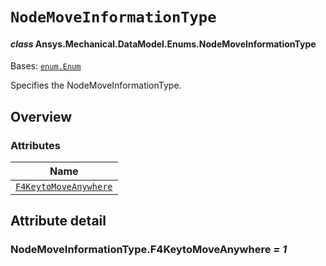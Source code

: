 # `NodeMoveInformationType`

<a id="ansys.mechanical.stubs.v242.Ansys.Mechanical.DataModel.Enums.NodeMoveInformationType"></a>

#### *class* Ansys.Mechanical.DataModel.Enums.NodeMoveInformationType

Bases: [`enum.Enum`](https://docs.python.org/3/library/enum.html#enum.Enum)

Specifies the NodeMoveInformationType.

<!-- !! processed by numpydoc !! -->

<a id="overview"></a>

## Overview

### Attributes

| Name |
| ------------------------------------------------------------------------- |
| [`F4KeytoMoveAnywhere`](#NodeMoveInformationType.F4KeytoMoveAnywhere) |

<a id="attribute-detail"></a>

## Attribute detail

<a id="NodeMoveInformationType.F4KeytoMoveAnywhere"></a>

### NodeMoveInformationType.F4KeytoMoveAnywhere *= 1*



